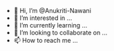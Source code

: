 - 👋 Hi, I’m @Anukriti-Nawani
- 👀 I’m interested in ...
- 🌱 I’m currently learning ...
- 💞️ I’m looking to collaborate on ...
- 📫 How to reach me ...

<!---
Anukriti-Nawani/Anukriti-Nawani is a ✨ special ✨ repository because its `README.md` (this file) appears on your GitHub profile.
You can click the Preview link to take a look at your changes.
--->
